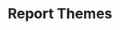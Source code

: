 ---
title: "Report Themes"
permalink: /report_themes/
excerpt: "Instructions and suggestions for upgrading the theme."
last_modified_at: 2021-06-23T08:15:34-04:00
toc: true
---
